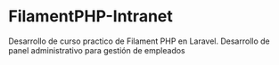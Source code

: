 # FilamentPHP-Intranet
Desarrollo de curso practico de  Filament PHP en Laravel. Desarrollo de panel administrativo para gestión de empleados
